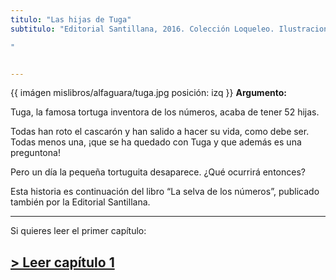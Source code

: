 ```yaml
---
titulo: "Las hijas de Tuga"
subtitulo: "Editorial Santillana, 2016. Colección Loqueleo. Ilustraciones de Tesa González

"


---
```


{{ imágen mislibros/alfaguara/tuga.jpg posición: izq }} **Argumento:**

Tuga, la famosa tortuga inventora de los números, acaba de tener 52 hijas.

Todas han roto el cascarón y han salido a hacer su vida, como debe ser. Todas menos una, ¡que se ha quedado con Tuga y que además es una preguntona!

Pero un día la pequeña tortuguita desaparece. 
¿Qué ocurrirá entonces?

Esta historia es continuación del libro “La selva de los números”, publicado
también por la Editorial Santillana.

---




Si quieres leer el primer capítulo:

## [> Leer capítulo 1](/paraleer/tuga-capitulo1)
